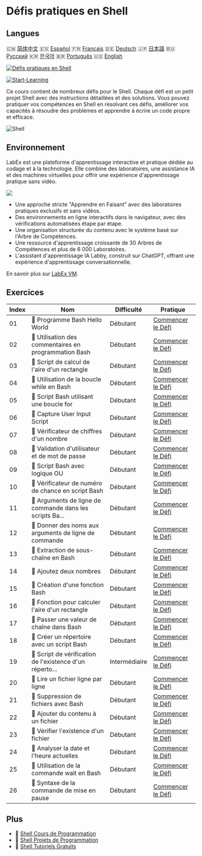 # Défis pratiques en Shell

## Langues

🇨🇳 [简体中文](README_zh.md) 🇪🇸 [Español](README_es.md) 🇫🇷 [Français](README_fr.md) 🇩🇪 [Deutsch](README_de.md) 🇯🇵 [日本語](README_ja.md) 🇷🇺 [Русский](README_ru.md) 🇰🇷 [한국어](README_ko.md) 🇧🇷 [Português](README_pt.md) 🇺🇸 [English](README.md) 

[![Défis pratiques en Shell](https://cover-creator.labex.io/shell-practice-challenges.png?lang=fr)](https://labex.io/fr/courses/shell-practice-challenges)

[![Start-Learning](https://img.shields.io/badge/Start-Learning-whitesmoke?style=for-the-badge)](https://labex.io/fr/courses/shell-practice-challenges)

Ce cours contient de nombreux défis pour le Shell. Chaque défi est un petit projet Shell avec des instructions détaillées et des solutions. Vous pouvez pratiquer vos compétences en Shell en résolvant ces défis, améliorer vos capacités à résoudre des problèmes et apprendre à écrire un code propre et efficace.

![Shell](https://img.shields.io/badge/Shell-whitesmoke?style=for-the-badge&logo=shell)


## Environnement

LabEx est une plateforme d'apprentissage interactive et pratique dédiée au codage et à la technologie. Elle combine des laboratoires, une assistance IA et des machines virtuelles pour offrir une expérience d'apprentissage pratique sans vidéo.

![](https://tutorial-screenshot.getvm.io/images/vm-1725247253.png)

- Une approche stricte "Apprendre en Faisant" avec des laboratoires pratiques exclusifs et sans vidéos.
- Des environnements en ligne interactifs dans le navigateur, avec des vérifications automatisées étape par étape.
- Une organisation structurée du contenu avec le système basé sur l'Arbre de Compétences.
- Une ressource d'apprentissage croissante de 30 Arbres de Compétences et plus de 6 000 Laboratoires.
- L'assistant d'apprentissage IA Labby, construit sur ChatGPT, offrant une expérience d'apprentissage conversationnelle.

En savoir plus sur [LabEx VM](https://support.labex.io/using-labex/virtual-machine).

## Exercices

|   Index | Nom                                                      | Difficulté    | Pratique                                                                                                                 |
|---------|----------------------------------------------------------|---------------|--------------------------------------------------------------------------------------------------------------------------|
|      01 | 🎯 Programme Bash Hello World                            | Débutant      | <a target='_blank' href='https://labex.io/fr/labs/linux-bash-hello-world-program-387351'>Commencer le Défi</a>           |
|      02 | 🎯 Utilisation des commentaires en programmation Bash    | Débutant      | <a target='_blank' href='https://labex.io/fr/labs/shell-bash-scripting-comments-usage-387353'>Commencer le Défi</a>      |
|      03 | 🎯 Script de calcul de l'aire d'un rectangle             | Débutant      | <a target='_blank' href='https://labex.io/fr/labs/shell-rectangle-area-calculator-script-387354'>Commencer le Défi</a>   |
|      04 | 🎯 Utilisation de la boucle while en Bash                | Débutant      | <a target='_blank' href='https://labex.io/fr/labs/shell-using-while-loop-in-bash-387355'>Commencer le Défi</a>           |
|      05 | 🎯 Script Bash utilisant une boucle for                  | Débutant      | <a target='_blank' href='https://labex.io/fr/labs/shell-bash-script-using-for-loop-387356'>Commencer le Défi</a>         |
|      06 | 🎯 Capture User Input Script                             | Débutant      | <a target='_blank' href='https://labex.io/fr/labs/shell-capture-user-input-script-387357'>Commencer le Défi</a>          |
|      07 | 🎯 Vérificateur de chiffres d'un nombre                  | Débutant      | <a target='_blank' href='https://labex.io/fr/labs/shell-number-digit-checker-387358'>Commencer le Défi</a>               |
|      08 | 🎯 Validation d'utilisateur et de mot de passe           | Débutant      | <a target='_blank' href='https://labex.io/fr/labs/shell-username-and-password-validation-387359'>Commencer le Défi</a>   |
|      09 | 🎯 Script Bash avec logique OU                           | Débutant      | <a target='_blank' href='https://labex.io/fr/labs/shell-bash-script-with-or-logic-387360'>Commencer le Défi</a>          |
|      10 | 🎯 Vérificateur de numéro de chance en script Bash       | Débutant      | <a target='_blank' href='https://labex.io/fr/labs/shell-bash-script-lucky-number-checker-387361'>Commencer le Défi</a>   |
|      11 | 🎯 Arguments de ligne de commande dans les scripts Ba... | Débutant      | <a target='_blank' href='https://labex.io/fr/labs/shell-bash-script-command-line-arguments-387363'>Commencer le Défi</a> |
|      12 | 🎯 Donner des noms aux arguments de ligne de commande    | Débutant      | <a target='_blank' href='https://labex.io/fr/labs/shell-naming-command-line-arguments-387364'>Commencer le Défi</a>      |
|      13 | 🎯 Extraction de sous-chaîne en Bash                     | Débutant      | <a target='_blank' href='https://labex.io/fr/labs/shell-substring-extraction-in-bash-387366'>Commencer le Défi</a>       |
|      14 | 🎯 Ajoutez deux nombres                                  | Débutant      | <a target='_blank' href='https://labex.io/fr/labs/shell-add-two-numbers-387367'>Commencer le Défi</a>                    |
|      15 | 🎯 Création d'une fonction Bash                          | Débutant      | <a target='_blank' href='https://labex.io/fr/labs/shell-creating-bash-function-387368'>Commencer le Défi</a>             |
|      16 | 🎯 Fonction pour calculer l'aire d'un rectangle          | Débutant      | <a target='_blank' href='https://labex.io/fr/labs/shell-calculate-rectangle-area-function-387369'>Commencer le Défi</a>  |
|      17 | 🎯 Passer une valeur de chaîne dans Bash                 | Débutant      | <a target='_blank' href='https://labex.io/fr/labs/shell-passing-string-value-in-bash-387370'>Commencer le Défi</a>       |
|      18 | 🎯 Créer un répertoire avec un script Bash               | Débutant      | <a target='_blank' href='https://labex.io/fr/labs/shell-create-directory-with-bash-script-387371'>Commencer le Défi</a>  |
|      19 | 🎯 Script de vérification de l'existence d'un réperto... | Intermédiaire | <a target='_blank' href='https://labex.io/fr/labs/shell-check-directory-existence-script-387372'>Commencer le Défi</a>   |
|      20 | 🎯 Lire un fichier ligne par ligne                       | Débutant      | <a target='_blank' href='https://labex.io/fr/labs/shell-read-file-line-by-line-387373'>Commencer le Défi</a>             |
|      21 | 🎯 Suppression de fichiers avec Bash                     | Débutant      | <a target='_blank' href='https://labex.io/fr/labs/shell-deleting-files-with-bash-387374'>Commencer le Défi</a>           |
|      22 | 🎯 Ajouter du contenu à un fichier                       | Débutant      | <a target='_blank' href='https://labex.io/fr/labs/shell-append-content-to-file-387375'>Commencer le Défi</a>             |
|      23 | 🎯 Vérifier l'existence d'un fichier                     | Débutant      | <a target='_blank' href='https://labex.io/fr/labs/shell-check-file-existence-387376'>Commencer le Défi</a>               |
|      24 | 🎯 Analyser la date et l'heure actuelles                 | Débutant      | <a target='_blank' href='https://labex.io/fr/labs/shell-parse-current-date-and-time-387377'>Commencer le Défi</a>        |
|      25 | 🎯 Utilisation de la commande wait en Bash               | Débutant      | <a target='_blank' href='https://labex.io/fr/labs/shell-using-wait-command-in-bash-387378'>Commencer le Défi</a>         |
|      26 | 🎯 Syntaxe de la commande de mise en pause               | Débutant      | <a target='_blank' href='https://labex.io/fr/labs/shell-pausing-command-syntax-387379'>Commencer le Défi</a>             |

## Plus

- 🔗 [Shell Cours de Programmation](https://github.com/labex-labs/awesome-programming-courses)
- 🔗 [Shell Projets de Programmation](https://github.com/labex-labs/awesome-programming-projects)
- 🔗 [Shell Tutoriels Gratuits](https://github.com/labex-labs/shell-free-tutorials)

